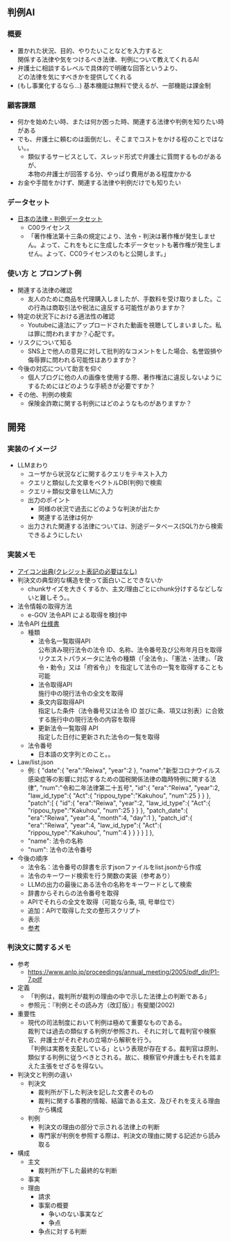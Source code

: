 ## 判例AI

### 概要
- 置かれた状況、目的、やりたいことなどを入力すると<br>関係する法律や気をつけるべき法律、判例について教えてくれるAI
- 弁護士に相談するレベルで具体的で明確な回答というより、<br>どの法律を気にすべきかを提供してくれる
- (もし事業化するなら...) 基本機能は無料で使えるが、一部機能は課金制

### 顧客課題
- 何かを始めたい時、または何か困った時、関連する法律や判例を知りたい時がある
- でも、弁護士に頼むのは面倒だし、そこまでコストをかける程のことではない。。
    - 類似するサービスとして、スレッド形式で弁護士に質問するものがあるが、<br>本物の弁護士が回答する分、やっぱり費用がある程度かかる
- お金や手間をかけず、関連する法律や判例だけでも知りたい

### データセット
- [日本の法律・判例データセット](https://github.com/japanese-law-analysis/data_set/tree/master)
    - C00ライセンス
    - 「著作権法第十三条の規定により、法令・判決は著作権が発生しません。よって、これをもとに生成した本データセットも著作権が発生しません。よって、CC0ライセンスのもと公開します。」

### 使い方 と プロンプト例
- 関連する法律の確認
    - 友人のために商品を代理購入しましたが、手数料を受け取りました。この行為は商取引法や税法に違反する可能性がありますか？
- 特定の状況下における適法性の確認
    - Youtubeに違法にアップロードされた動画を視聴してしまいました。私は罪に問われますか？心配です。
- リスクについて知る
    - SNS上で他人の意見に対して批判的なコメントをした場合、名誉毀損や侮辱罪に問われる可能性はありますか？
- 今後の対応について助言を仰ぐ
    - 個人ブログに他の人の画像を使用する際、著作権法に違反しないようにするためにはどのような手続きが必要ですか？
- その他、判例の検索
    - 保険金詐欺に関する判例にはどのようなものがありますか？


## 開発
### 実装のイメージ
- LLMまわり
    - ユーザから状況などに関するクエリをテキスト入力
    - クエリと類似した文章をベクトルDB(判例)で検索
    - クエリ＋類似文章をLLMに入力
    - 出力のポイント
        - 同様の状況で過去にどのような判決が出たか
        - 関連する法律は何か
    - 出力された関連する法律については、別途データベース(SQL?)から検索できるようにしたい


### 実装メモ
- [アイコン出典(クレジット表記の必要はなし)](https://icooon-mono.com/about-icoon-mono/)
- 判決文の典型的な構造を使って面白いことできないか
    - chunkサイズを大きくするか、主文/理由ごとにchunk分けするなどしないと難しそう。。
- 法令情報の取得方法
    - e-GOV 法令API による取得を検討中
- 法令API [仕様書](https://laws.e-gov.go.jp/file/houreiapi_shiyosyo.pdf)
    - 種類
        - 法令名一覧取得API<br>
        公布済み現行法令の法令 ID、名称、法令番号及び公布年月日を取得<br>
        リクエストパラメータに法令の種類（「全法令」、「憲法・法律」、「政令・勅令」又は「府省令」）を指定して法令の一覧を取得することも可能
        - 法令取得API<br>
        施行中の現行法令の全文を取得
        - 条文内容取得API<br>
        指定した条件（法令番号又は法令 ID 並びに条、項又は別表）に合致する施行中の現行法令の内容を取得
        - 更新法令一覧取得 API<br>
        指定した日付に更新された法令の一覧を取得
    - 法令番号
        - 日本語の文字列とのこと。。
- Law/list.json
    - 例: { 
        "date":{
            "era":"Reiwa",
            "year":2
        },
        "name":"新型コロナウイルス感染症等の影響に対応するための国税関係法律の臨時特例に関する法律",
        "num":"令和二年法律第二十五号",
        "id":{
            "era":"Reiwa",
            "year":2,
            "law_id_type":{
                "Act":{
                    "rippou_type":"Kakuhou",
                    "num":25
                }
            }
        },
        "patch":[
            {
                "id":{
                    "era":"Reiwa",
                    "year":2,
                    "law_id_type":{
                        "Act":{
                            "rippou_type":"Kakuhou",
                            "num":25
                        }
                    }
                },
                "patch_date":{
                    "era":"Reiwa",
                    "year":4,
                    "month":4,
                    "day":1
                },
                "patch_id":{
                    "era":"Reiwa",
                    "year":4,
                    "law_id_type":{
                        "Act":{
                            "rippou_type":"Kakuhou",
                            "num":4
                        }
                    }
                }
            }
        ]
    },
    - "name": 法令の名称
    - "num": 法令の法令番号
- 今後の順序 
    - 法令名：法令番号の辞書を示すjsonファイルをlist.jsonから作成
    - 法令のキーワード検索を行う関数の実装（参考あり）
    - LLMの出力の最後にある法令の名称をキーワードとして検索
    - 辞書からそれらの法令番号を取得
    - APIでそれらの全文を取得（可能なら条, 項, 号単位で）
    - 追加：APIで取得した文の整形スクリプト
    - 表示
    - [参考](https://qiita.com/Lisphilar/items/39ad23ac7ade21313911)


### 判決文に関するメモ
- 参考
    - https://www.anlp.jp/proceedings/annual_meeting/2005/pdf_dir/P1-7.pdf
- 定義
    - 「判例は，裁判所が裁判の理由の中で示した法律上の判断である」
    - 参照元：『判例とその読み方（改訂版）』有斐閣(2002)
- 重要性
    - 現代の司法制度において判例は極めて重要なものである。<br>裁判では過去の類似する判例が参照され、それに対して裁判官や検察官、弁護士がそれぞれの立場から解釈を行う。<br>「判例は実務を支配している」という表現が存在する。裁判官は原則、類似する判例に従うべきとされる。故に、検察官や弁護士もそれを踏まえた主張をせざるを得ない。
- 判決文と判例の違い
    - 判決文
        - 裁判所が下した判決を記した文書そのもの
        - 裁判に関する事務的情報、結論である主文、及びそれを支える理由から構成
    - 判例
        - 判決文の理由の部分で示される法律上の判断
        - 専門家が判例を参照する際は、判決文の理由に関する記述から読み取る
- 構成
    - 主文
        - 裁判所が下した最終的な判断
    - 事実
    - 理由
        - 請求
        - 事案の概要
            - 争いのない事実など
            - 争点
        - 争点に対する判断